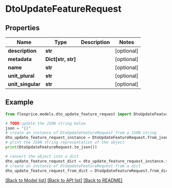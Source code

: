 # DtoUpdateFeatureRequest


## Properties

Name | Type | Description | Notes
------------ | ------------- | ------------- | -------------
**description** | **str** |  | [optional] 
**metadata** | **Dict[str, str]** |  | [optional] 
**name** | **str** |  | [optional] 
**unit_plural** | **str** |  | [optional] 
**unit_singular** | **str** |  | [optional] 

## Example

```python
from flexprice.models.dto_update_feature_request import DtoUpdateFeatureRequest

# TODO update the JSON string below
json = "{}"
# create an instance of DtoUpdateFeatureRequest from a JSON string
dto_update_feature_request_instance = DtoUpdateFeatureRequest.from_json(json)
# print the JSON string representation of the object
print(DtoUpdateFeatureRequest.to_json())

# convert the object into a dict
dto_update_feature_request_dict = dto_update_feature_request_instance.to_dict()
# create an instance of DtoUpdateFeatureRequest from a dict
dto_update_feature_request_from_dict = DtoUpdateFeatureRequest.from_dict(dto_update_feature_request_dict)
```
[[Back to Model list]](../README.md#documentation-for-models) [[Back to API list]](../README.md#documentation-for-api-endpoints) [[Back to README]](../README.md)


